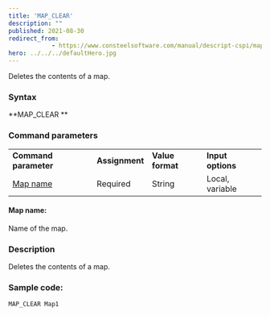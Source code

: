 ```yaml
---
title: 'MAP_CLEAR'
description: ""
published: 2021-08-30
redirect_from: 
            - https://www.consteelsoftware.com/manual/descript-cspi/map_clear/
hero: ../../../defaultHero.jpg
---
```

<!-- wp:paragraph -->

Deletes the contents of a map.

<!-- /wp:paragraph -->

<!-- wp:heading {"level":3} -->

### Syntax

<!-- /wp:heading -->

<!-- wp:paragraph -->

**MAP_CLEAR **

<!-- /wp:paragraph -->

<!-- wp:heading {"level":3} -->

### Command parameters

<!-- /wp:heading -->

<!-- wp:table {"className":"is-style-stripes"} -->

|                       |                |                  |                   |
| --------------------- | -------------- | ---------------- | ----------------- |
| **Command parameter** | **Assignment** | **Value format** | **Input options** |
| [Map name](#Map-name) | Required       | String           | Local, variable   |

<!-- /wp:table -->

<!-- wp:heading {"level":4} -->

#### Map name:

<!-- /wp:heading -->

<!-- wp:paragraph -->

Name of the map.

<!-- /wp:paragraph -->

<!-- wp:heading {"level":3} -->

### Description

<!-- /wp:heading -->

<!-- wp:paragraph -->

Deletes the contents of a map.

<!-- /wp:paragraph -->

<!-- wp:heading {"level":3} -->

### Sample code:

<!-- /wp:heading -->

<!-- wp:loos-hcb/code-block -->

```
MAP_CLEAR Map1
```

<!-- /wp:loos-hcb/code-block -->
